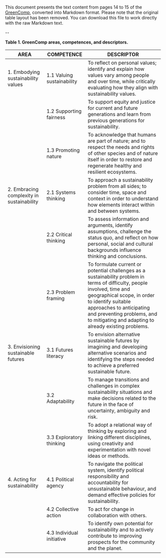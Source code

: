 This document presents the text content from pages 14 to 15 of the [GreenComp](https://joint-research-centre.ec.europa.eu/greencomp-european-sustainability-competence-framework_en), converted into Markdown format. Please note that the original table layout has been removed. You can download this file to work directly with the raw Markdown text.

--

**Table 1. GreenComp areas, competences, and descriptors.**

| AREA | COMPETENCE | DESCRIPTOR |
|------|------------|------------|
| 1. Embodying sustainability values | 1.1 Valuing sustainability | To reflect on personal values; identify and explain how values vary among people and over time, while critically evaluating how they align with sustainability values. |
| | 1.2 Supporting fairness | To support equity and justice for current and future generations and learn from previous generations for sustainability. |
| | 1.3 Promoting nature | To acknowledge that humans are part of nature; and to respect the needs and rights of other species and of nature itself in order to restore and regenerate healthy and resilient ecosystems. |
| 2. Embracing complexity in sustainability | 2.1 Systems thinking | To approach a sustainability problem from all sides; to consider time, space and context in order to understand how elements interact within and between systems. |
| | 2.2 Critical thinking | To assess information and arguments, identify assumptions, challenge the status quo, and reflect on how personal, social and cultural backgrounds influence thinking and conclusions. |
| | 2.3 Problem framing | To formulate current or potential challenges as a sustainability problem in terms of difficulty, people involved, time and geographical scope, in order to identify suitable approaches to anticipating and preventing problems, and to mitigating and adapting to already existing problems. |
| 3. Envisioning sustainable futures | 3.1 Futures literacy | To envision alternative sustainable futures by imagining and developing alternative scenarios and identifying the steps needed to achieve a preferred sustainable future. |
| | 3.2 Adaptability | To manage transitions and challenges in complex sustainability situations and make decisions related to the future in the face of uncertainty, ambiguity and risk. |
| | 3.3 Exploratory thinking | To adopt a relational way of thinking by exploring and linking different disciplines, using creativity and experimentation with novel ideas or methods. |
| 4. Acting for sustainability | 4.1 Political agency | To navigate the political system, identify political responsibility and accountability for unsustainable behaviour, and demand effective policies for sustainability. |
| | 4.2 Collective action | To act for change in collaboration with others. |
| | 4.3 Individual initiative | To identify own potential for sustainability and to actively contribute to improving prospects for the community and the planet. |
